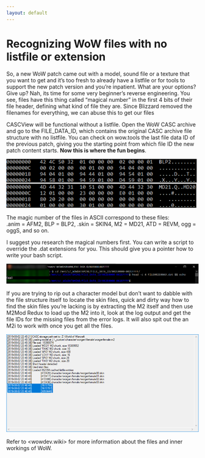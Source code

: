 ```yaml
---
layout: default
---
```


# Recognizing WoW files with no listfile or extension

So, a new WoW patch came out with a model, sound file or a texture that you want to
get and it’s too fresh to already have a listfile or for tools to support the new patch version
and you’re inpatient. What are your options? Give up? Nah, its time for some very 
beginner’s reverse engineering. You see, files have this thing called 
“magical number” in the first 4 bits of their file header, defining what kind
 of file they are. Since Blizzard removed the filenames
 for everything, we can abuse this to get our files


CASCView will be functional without a listfile. Open the WoW CASC archive and go to the FILE_DATA_ID, 
which contains the original CASC archive file structure with no listfile. You can check on wow.tools the last file data ID of the previous patch, giving you the starting point from which file ID the new patch
content starts. **Now this is where the fun begins**. 

![](/img/ubuntu_2019-10-10_21-26-00.png) ![](/img/ubuntu_2019-10-10_21-27-16.png)

The magic number of the files in ASCII correspond to these files:  
.anim = AFM2, BLP = BLP2, .skin = SKIN4, M2 = MD21, ATD = REVM, ogg = oggS, and so on.



I suggest you research the magical numbers first. You can write a script to
override the .dat extensions for you. This should give you a pointer how to write your bash script.


![](/img/ubuntu_2019-10-10_21-03-29.png)


If you are trying to rip out a character model but don’t want to dabble with the file structure itself
to locate the skin files, quick and dirty way how to find the skin files you’re lacking is by extracting
the M2 itself and then use M2Mod Redux to load up the M2 into it, look at the log output
and get the file IDs for the missing files from the error logs. 
It will also spit out the an M2i to work with once you get all the files.


![](/img/M2ModRedux_2019-08-02_22-43-15.png)

Refer to <wowdev.wiki> for more information about the files and inner workings of WoW.